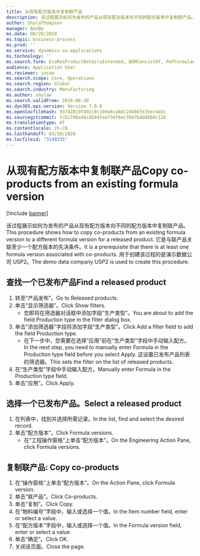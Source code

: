 ```yaml
---
title: 从现有配方版本中复制联产品
description: 该过程展示如何为发布的产品从现有配方版本向不同的配方版本中复制联产品。
author: ShylaThompson
manager: AnnBe
ms.date: 08/29/2018
ms.topic: business-process
ms.prod: ''
ms.service: dynamics-ax-applications
ms.technology: ''
ms.search.form: EcoResProductDetailsExtended, BOMConsistOf, PmfFormulaCoBy, BOMRouteCopyDialog
audience: Application User
ms.reviewer: josaw
ms.search.scope: Core, Operations
ms.search.region: Global
ms.search.industry: Manufacturing
ms.author: shylaw
ms.search.validFrom: 2016-06-30
ms.dyn365.ops.version: Version 7.0.0
ms.openlocfilehash: 93742819f492c0c169a6ca8dc2d486fe35ec4a5c
ms.sourcegitcommit: fcb27d6a46cd544feef34f6ec7607bdd46b0c12b
ms.translationtype: HT
ms.contentlocale: zh-CN
ms.lasthandoff: 03/18/2020
ms.locfileid: "3149335"
---
```

# <a name="copy-co-products-from-an-existing-formula-version"></a><span data-ttu-id="ef88f-103">从现有配方版本中复制联产品</span><span class="sxs-lookup"><span data-stu-id="ef88f-103">Copy co-products from an existing formula version</span></span>

[!include [banner](../../includes/banner.md)]

<span data-ttu-id="ef88f-104">该过程展示如何为发布的产品从现有配方版本向不同的配方版本中复制联产品。</span><span class="sxs-lookup"><span data-stu-id="ef88f-104">This procedure shows how to copy co-products from an existing formula version to a different formula version for a released product.</span></span> <span data-ttu-id="ef88f-105">它是与联产品关联至少一个配方版本的先决条件。</span><span class="sxs-lookup"><span data-stu-id="ef88f-105">It is a prerequisite that there is at least one formula version associated with co-products.</span></span> <span data-ttu-id="ef88f-106">用于创建该过程的是演示数据公司 USP2。</span><span class="sxs-lookup"><span data-stu-id="ef88f-106">The demo data company USP2 is used to create this procedure.</span></span>


## <a name="find-a-released-product"></a><span data-ttu-id="ef88f-107">查找一个已发布产品</span><span class="sxs-lookup"><span data-stu-id="ef88f-107">Find a released product</span></span>
1. <span data-ttu-id="ef88f-108">转至“产品发布”。</span><span class="sxs-lookup"><span data-stu-id="ef88f-108">Go to Released products.</span></span>
2. <span data-ttu-id="ef88f-109">单击“显示筛选器”。</span><span class="sxs-lookup"><span data-stu-id="ef88f-109">Click Show filters.</span></span>
    * <span data-ttu-id="ef88f-110">您即将在筛选器对话框中添加字段“生产类型”。</span><span class="sxs-lookup"><span data-stu-id="ef88f-110">You are about to add the field Production type in the filter dialog box.</span></span>  
3. <span data-ttu-id="ef88f-111">单击“添加筛选器”字段将添加字段“生产类型”。</span><span class="sxs-lookup"><span data-stu-id="ef88f-111">Click Add a filter field to add the field Production type.</span></span>
    * <span data-ttu-id="ef88f-112">在下一步中，您需要在选择“应用”前在“生产类型”字段中手动输入配方。</span><span class="sxs-lookup"><span data-stu-id="ef88f-112">In the next step, you need to manually enter Formula in the Production type field before you select Apply.</span></span> <span data-ttu-id="ef88f-113">这设置已发布产品列表的筛选器。</span><span class="sxs-lookup"><span data-stu-id="ef88f-113">This sets the filter on the list of released products.</span></span>  
4. <span data-ttu-id="ef88f-114">在“生产类型”字段中手动输入配方。</span><span class="sxs-lookup"><span data-stu-id="ef88f-114">Manually enter Formula in the Production type field.</span></span>
5. <span data-ttu-id="ef88f-115">单击“应用”。</span><span class="sxs-lookup"><span data-stu-id="ef88f-115">Click Apply.</span></span>

## <a name="select-a-released-product"></a><span data-ttu-id="ef88f-116">选择一个已发布产品。</span><span class="sxs-lookup"><span data-stu-id="ef88f-116">Select a released product</span></span>
1. <span data-ttu-id="ef88f-117">在列表中，找到并选择所需记录。</span><span class="sxs-lookup"><span data-stu-id="ef88f-117">In the list, find and select the desired record.</span></span>
2. <span data-ttu-id="ef88f-118">单击“配方版本”。</span><span class="sxs-lookup"><span data-stu-id="ef88f-118">Click Formula versions.</span></span>
    * <span data-ttu-id="ef88f-119">在“工程操作窗格”上单击“配方版本”。</span><span class="sxs-lookup"><span data-stu-id="ef88f-119">On the Engineering Action Pane, click Formula versions.</span></span>  

## <a name="copy-co-products"></a><span data-ttu-id="ef88f-120">复制联产品: </span><span class="sxs-lookup"><span data-stu-id="ef88f-120">Copy co-products</span></span>
1. <span data-ttu-id="ef88f-121">在“操作窗格”上单击“配方版本”。</span><span class="sxs-lookup"><span data-stu-id="ef88f-121">On the Action Pane, click Formula version.</span></span>
2. <span data-ttu-id="ef88f-122">单击“联产品”。</span><span class="sxs-lookup"><span data-stu-id="ef88f-122">Click Co-products.</span></span>
3. <span data-ttu-id="ef88f-123">单击“复制”。</span><span class="sxs-lookup"><span data-stu-id="ef88f-123">Click Copy.</span></span>
4. <span data-ttu-id="ef88f-124">在“物料编号”字段中，输入或选择一个值。</span><span class="sxs-lookup"><span data-stu-id="ef88f-124">In the Item number field, enter or select a value.</span></span>
5. <span data-ttu-id="ef88f-125">在“配方版本”字段中，输入或选择一个值。</span><span class="sxs-lookup"><span data-stu-id="ef88f-125">In the Formula version field, enter or select a value.</span></span>
6. <span data-ttu-id="ef88f-126">单击“确定”。</span><span class="sxs-lookup"><span data-stu-id="ef88f-126">Click OK.</span></span>
7. <span data-ttu-id="ef88f-127">关闭该页面。</span><span class="sxs-lookup"><span data-stu-id="ef88f-127">Close the page.</span></span>


